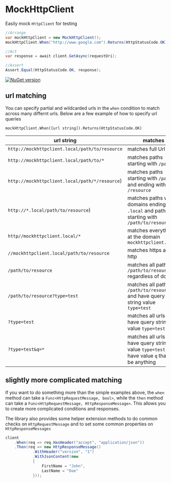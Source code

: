 # MockHttpClient

Easily mock `HttpClient` for testing

```csharp
//Arrange
var mockHttpClient = new MockHttpClient();
mockHttpClient.When("http://www.google.com").Returns(HttpStatusCode.OK)

//Act
var response = await client.GetAsync(requestUri);

//Assert
Assert.Equal(HttpStatusCode.OK, response);
```

[![NuGet version](https://badge.fury.io/nu/MockHttpClient.svg)](https://badge.fury.io/nu/MockHttpClient)

## url matching

You can specify partial and wildcarded urls in the `when` condition to match across many differnt urls. Below are a few example of how to specify url queries

```
mockHttpClient.When([url string]).Returns(HttpStatusCode.OK)
```

| url string                                     | matches																							 |
| ---------------------------------------------- | ------------------------------------------------------------------------------------------------- |
| `http://mockhttpclient.local/path/to/resource` | matches full Url																					 |
| `http://mockhttpclient.local/path/to/*`        | matches paths starting with `/path/to`															 |
| `http://mockhttpclient.local/path/*/resource`) | matches paths starting with `/path` and ending with `/resource`									 |
| `http://*.local/path/to/resource`)             | matches paths with domains ending in `.local` and paths starting with `/path/to/resource`		 |
| `http//mockhttpclient.local/*`                 | matches everything at the domain `mockhttpclient.local`											 |
| `//mockhttpclient.local/path/to/resource`      | matches https and http																			 |
| `/path/to/resource`                            | matches all paths at `/path/to/resource` regardless of domain									 |
| `/path/to/resource?type=test`                  | matches all paths at `/path/to/resource` and have query string value `type=test`					 |
| `?type=test`                                   | matches all urls that have query string value `type=test`										 |
| `?type=test&q=*`                               | matches all urls that have query string value `type=test` and have value `q` that can be anything |


## slightly more complicated matching

If you want to do something more than the simple examples above, the `when` method can take a `Func<HttpRequestMessage, bool>`, while the `then` method can take a `Func<HttpRequestMessage, HttpResponseMessage>`. This allows you to create more complicated conditions and responses.

The library also provides some helper extension methods to do common checks on `HttpRequestMessage` and to set some common properties on `HttpResponseMessages`

```csharp
client
    .When(req => req.HasHeader("accept", "application/json"))
    .Then(req => new HttpResponseMessage()
            .WithHeader("version", "1")
            .WithJsonContent(new
            {
                FirstName = "John",
                LastName = "Doe"
            }));
```